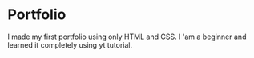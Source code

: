 # Portfolio
I made my first portfolio using only HTML and CSS. I 'am a beginner and learned it completely using yt tutorial.
